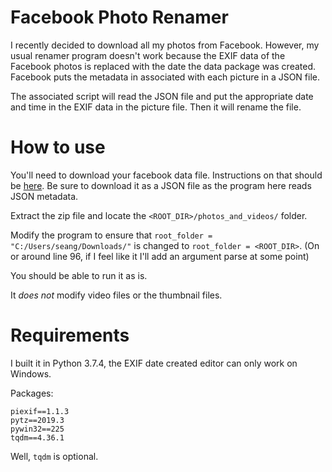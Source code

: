 # Facebook Photo Renamer

I recently decided to download all my photos from Facebook. However, my usual renamer program doesn't work because the EXIF data of the Facebook photos is replaced with the date the data package was created.  Facebook puts the metadata in associated with each picture in a JSON file.  

The associated script will read the JSON file and put the appropriate date and time in the EXIF data in the picture file.  Then it will rename the file.  

# How to use

You'll need to download your facebook data file.  Instructions on that should be [here](https://www.facebook.com/help/1701730696756992?helpref=hc_global_nav).  Be sure to download it as a JSON file as the program here reads JSON metadata.  

Extract the zip file and locate the `<ROOT_DIR>/photos_and_videos/` folder.

Modify the program to ensure that `root_folder = "C:/Users/seang/Downloads/"` is changed to `root_folder = <ROOT_DIR>`. (On or around line 96, if I feel like it I'll add an argument parse at some point)  

You should be able to run it as is.  

It _does not_ modify video files or the thumbnail files.  

# Requirements

I built it in Python 3.7.4, the EXIF date created editor can only work on Windows.  

Packages:

    piexif==1.1.3
    pytz==2019.3
    pywin32==225
    tqdm==4.36.1

Well, `tqdm` is optional.  